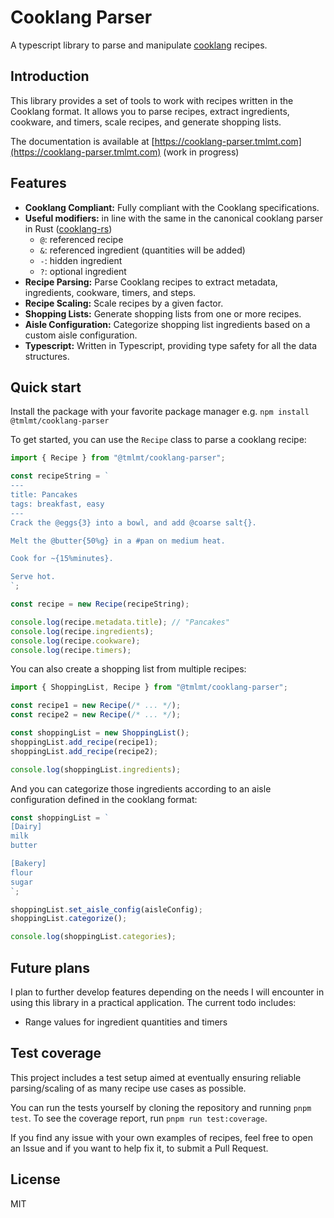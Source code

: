 # Cooklang Parser

A typescript library to parse and manipulate [cooklang](https://cooklang.org/) recipes.

## Introduction

This library provides a set of tools to work with recipes written in the Cooklang format. It allows you to parse recipes, extract ingredients, cookware, and timers, scale recipes, and generate shopping lists.

The documentation is available at [https://cooklang-parser.tmlmt.com](https://cooklang-parser.tmlmt.com) (work in progress)

## Features

- **Cooklang Compliant:** Fully compliant with the Cooklang specifications.
- **Useful modifiers:** in line with the same in the canonical cooklang parser in Rust ([cooklang-rs](https://github.com/cooklang/cooklang-rs/blob/main/extensions.md))
  - `@`: referenced recipe
  - `&`: referenced ingredient (quantities will be added)
  - `-`: hidden ingredient
  - `?`: optional ingredient
- **Recipe Parsing:** Parse Cooklang recipes to extract metadata, ingredients, cookware, timers, and steps.
- **Recipe Scaling:** Scale recipes by a given factor.
- **Shopping Lists:** Generate shopping lists from one or more recipes.
- **Aisle Configuration:** Categorize shopping list ingredients based on a custom aisle configuration.
- **Typescript:** Written in Typescript, providing type safety for all the data structures.

## Quick start

Install the package with your favorite package manager e.g. `npm install @tmlmt/cooklang-parser`

To get started, you can use the `Recipe` class to parse a cooklang recipe:

```typescript
import { Recipe } from "@tmlmt/cooklang-parser";

const recipeString = `
---
title: Pancakes
tags: breakfast, easy
---
Crack the @eggs{3} into a bowl, and add @coarse salt{}.

Melt the @butter{50%g} in a #pan on medium heat.

Cook for ~{15%minutes}.

Serve hot.
`;

const recipe = new Recipe(recipeString);

console.log(recipe.metadata.title); // "Pancakes"
console.log(recipe.ingredients);
console.log(recipe.cookware);
console.log(recipe.timers);
```

You can also create a shopping list from multiple recipes:

```typescript
import { ShoppingList, Recipe } from "@tmlmt/cooklang-parser";

const recipe1 = new Recipe(/* ... */);
const recipe2 = new Recipe(/* ... */);

const shoppingList = new ShoppingList();
shoppingList.add_recipe(recipe1);
shoppingList.add_recipe(recipe2);

console.log(shoppingList.ingredients);
```

And you can categorize those ingredients according to an aisle configuration defined in the cooklang format:

```typescript
const shoppingList = `
[Dairy]
milk
butter

[Bakery]
flour
sugar
`;

shoppingList.set_aisle_config(aisleConfig);
shoppingList.categorize();

console.log(shoppingList.categories);
```

## Future plans

I plan to further develop features depending on the needs I will encounter in using this library in a practical application. The current todo includes:

- Range values for ingredient quantities and timers

## Test coverage

This project includes a test setup aimed at eventually ensuring reliable parsing/scaling of as many recipe use cases as possible.

You can run the tests yourself by cloning the repository and running `pnpm test`. To see the coverage report, run `pnpm run test:coverage`.

If you find any issue with your own examples of recipes, feel free to open an Issue and if you want to help fix it, to submit a Pull Request.

## License

MIT

